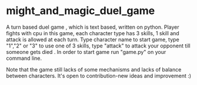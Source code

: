# might_and_magic_duel_game
  A turn based duel game , which is text based, written on python. Player fights with cpu in this game, each character type has 3 skills, 1 skill and attack is allowed at each turn. Type character name to start game, type "1","2" or "3" to use one of 3 skills, type "attack" to attack your opponent till someone gets died . In order to start game run "game.py" on your command line.
  
  Note that the game still lacks of some mechanisms and lacks of balance between characters. It's open to contribution-new ideas and improvement :)
